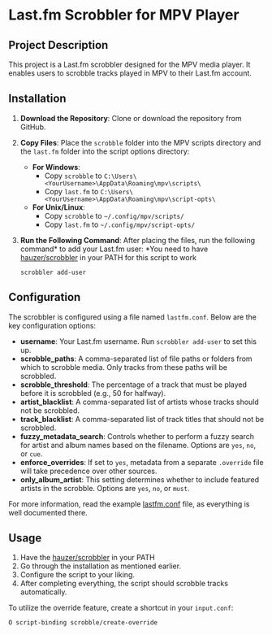 # Last.fm Scrobbler for MPV Player

## Project Description
This project is a Last.fm scrobbler designed for the MPV media player. It enables users to scrobble tracks played in MPV to their Last.fm account.

## Installation
1. **Download the Repository**: Clone or download the repository from GitHub.
2. **Copy Files**: Place the `scrobble` folder into the MPV scripts directory and the `last.fm` folder into the script options directory:
   - **For Windows**: 
     - Copy `scrobble` to `C:\Users\<YourUsername>\AppData\Roaming\mpv\scripts\`
     - Copy `last.fm` to `C:\Users\<YourUsername>\AppData\Roaming\mpv\script-opts\`
   - **For Unix/Linux**: 
     - Copy `scrobble` to `~/.config/mpv/scripts/`
     - Copy `last.fm` to `~/.config/mpv/script-opts/`
3. **Run the Following Command**: After placing the files, run the following command* to add your Last.fm user:
	\*You need to have [hauzer/scrobbler](https://github.com/hauzer/scrobbler) in your PATH for this script to work

   ```
   scrobbler add-user
   ```

## Configuration
The scrobbler is configured using a file named `lastfm.conf`. Below are the key configuration options:

- **username**: Your Last.fm username. Run `scrobbler add-user` to set this up.
- **scrobble_paths**: A comma-separated list of file paths or folders from which to scrobble media. Only tracks from these paths will be scrobbled.
- **scrobble_threshold**: The percentage of a track that must be played before it is scrobbled (e.g., 50 for halfway).
- **artist_blacklist**: A comma-separated list of artists whose tracks should not be scrobbled.
- **track_blacklist**: A comma-separated list of track titles that should not be scrobbled.
- **fuzzy_metadata_search**: Controls whether to perform a fuzzy search for artist and album names based on the filename. Options are `yes`, `no`, or `cue`.
- **enforce_overrides**: If set to `yes`, metadata from a separate `.override` file will take precedence over other sources.
- **only_album_artist**: This setting determines whether to include featured artists in the scrobble. Options are `yes`, `no`, or `must`.

For more information, read the example [lastfm.conf](lastfm.conf) file, as everything is well documented there.

## Usage
1. Have the [hauzer/scrobbler](https://github.com/hauzer/scrobbler) in your PATH
2. Go through the installation as mentioned earlier.
3. Configure the script to your liking.
4. After completing everything, the script should scrobble tracks automatically.

To utilize the override feature, create a shortcut in your `input.conf`:
```
O script-binding scrobble/create-override
```

